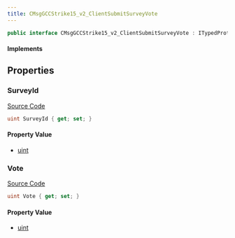 ```yaml
---
title: CMsgGCCStrike15_v2_ClientSubmitSurveyVote
---
```


```csharp
public interface CMsgGCCStrike15_v2_ClientSubmitSurveyVote : ITypedProtobuf<CMsgGCCStrike15_v2_ClientSubmitSurveyVote>, INativeHandle
```

#### Implements

## Properties

### SurveyId

[Source Code](https://github.com/swiftly-solution/swiftlys2/blob/main/managed/src/SwiftlyS2.Generated/Protobufs/Interfaces/CMsgGCCStrike15_v2_ClientSubmitSurveyVote.cs#L13)

```csharp
uint SurveyId { get; set; }
```

#### Property Value

- [uint](https://learn.microsoft.com/dotnet/api/system.uint32)

### Vote

[Source Code](https://github.com/swiftly-solution/swiftlys2/blob/main/managed/src/SwiftlyS2.Generated/Protobufs/Interfaces/CMsgGCCStrike15_v2_ClientSubmitSurveyVote.cs#L16)

```csharp
uint Vote { get; set; }
```

#### Property Value

- [uint](https://learn.microsoft.com/dotnet/api/system.uint32)

